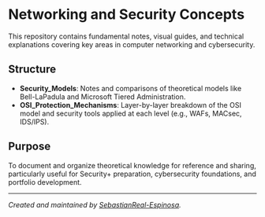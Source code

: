 # Networking and Security Concepts

This repository contains fundamental notes, visual guides, and technical explanations covering key areas in computer networking and cybersecurity.

## Structure

- **Security_Models**: Notes and comparisons of theoretical models like Bell-LaPadula and Microsoft Tiered Administration.
- **OSI_Protection_Mechanisms**: Layer-by-layer breakdown of the OSI model and security tools applied at each level (e.g., WAFs, MACsec, IDS/IPS).

## Purpose

To document and organize theoretical knowledge for reference and sharing, particularly useful for Security+ preparation, cybersecurity foundations, and portfolio development.

---
*Created and maintained by [SebastianReal-Espinosa](https://github.com/SebastianReal).*
